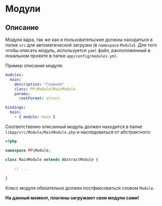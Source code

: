 # Модули

## Описание

Модули ядра, так же как и пользовательские должны находиться в папке `src` для автоматической загрузки
(в `namespace` `Module`). Для того чтобы описать модуль, используется `yaml` файл, расположенный в локальном проекте в
папке `app/config/modules.yml`.

Пример описания модуля:

```yaml
modules:
  main:
    description: "Главная"
    class: PP\Module\MainModule
    params:
      rootFormat: struct

bindings:
  main:
    - { module: main }
```

Соответственно описанный модуль должен находится в папке `libpp/src/Module/MainModule.php` и наследоваться от
абстрактного:

```php
<?php

namespace PP\Module;

class MainModule extends AbstractModule {
	
	// ...
	
}
```

Класс модуля обязательно должен постфиксоваться словом `Module`.

**На данный момент, плагины загружают свои модули сами!**
